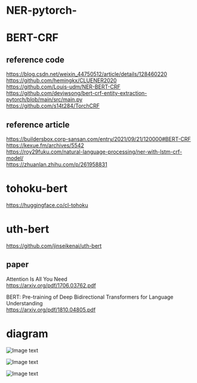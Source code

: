# NER-pytorch-
# BERT-CRF
## reference code
https://blog.csdn.net/weixin_44750512/article/details/128460220  
https://github.com/hemingkx/CLUENER2020  
https://github.com/Louis-udm/NER-BERT-CRF  
https://github.com/devjwsong/bert-crf-entity-extraction-pytorch/blob/main/src/main.py  
https://github.com/s14t284/TorchCRF

## reference article
https://buildersbox.corp-sansan.com/entry/2021/09/21/120000#BERT-CRF  
https://kexue.fm/archives/5542  
https://roy29fuku.com/natural-language-processing/ner-with-lstm-crf-model/  
https://zhuanlan.zhihu.com/p/261958831  

# tohoku-bert
https://huggingface.co/cl-tohoku

# uth-bert
https://github.com/jinseikenai/uth-bert

## paper
Attention Is All You Need  
https://arxiv.org/pdf/1706.03762.pdf

BERT: Pre-training of Deep Bidirectional Transformers for Language Understanding  
https://arxiv.org/pdf/1810.04805.pdf

# diagram
![Image text](https://github.com/576774572/image/blob/main/viterbi-decode.jpg)  
  
![Image text](https://github.com/576774572/image/blob/main/bert-crf.jpg)  
  
![Image text](https://github.com/576774572/image/blob/main/bert-crf3.jpg)  
